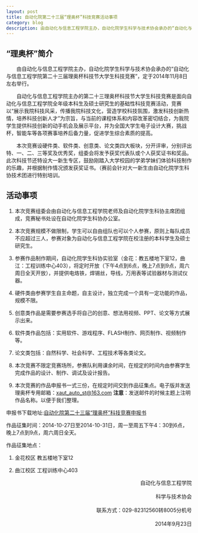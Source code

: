 ```yaml
---
layout: post
title: 自动化院第二十三届“理奥杯”科技竞赛活动事项
category: blog
description: 由自动化与信息工程学院主办，自动化院学生科学与技术协会承办的“自动化与信息工程学院第二十三届理奥杯科技节大学生科技竞赛”，定于2014年11月8日左...
---
```


## “理奥杯”简介
　　由自动化与信息工程学院主办，自动化院学生科学与技术协会承办的“自动化与信息工程学院第二十三届理奥杯科技节大学生科技竞赛”，定于2014年11月8日左右举行。

　　自动化与信息工程学院主办的第二十三理奥杯科技节大学生科技竞赛是面向自动化与信息工程学院全年级本科生及硕士研究生的基础性科技竞赛活动，竞赛以“展示我院科技风采，传播我院科技文化，营造学校科技氛围，激发科技创新热情，培养科技创新人才”为宗旨，与当前的课程体系和内容改革密切结合，为我院学生提供科技创新的动手机会及展示平台，并为全国大学生电子设计大赛，挑战杯，智能车等各项赛事培养后备力量，促进学生综合素质的提高。

　　本次竞赛设硬件类、软件类、创意类、论文类四大板块，分开评审，分别评出特、一、二、三等奖及优秀奖，组委会将发予获奖代表队或个人获奖证书和奖品。此次科技节还特设大一新生专区，鼓励刚踏入大学校园的学弟学妹们体验科技制作的乐趣，并根据制作情况颁发获奖证书。（赛前会针对大一新生由自动化院学生科协技术团进行特别培训。

## 活动事项

1. 本次竞赛组委会由自动化与信息工程学院老师及自动化院学生科协主席团组成，竞赛秘书处设在自动化院学生科协办公室。

2. 本次竞赛规模不做限制，学生可以自由组队也可以个人参赛，原则上每队成员不应超过三人，参赛对象为自动化与信息工程学院在校注册的本科学生及硕士研究生。

3. 参赛作品制作期间，自动化院学生科协实验室（金花：教五楼地下室12，曲江：工程训练中心403），将定时开放（下午4点到6点，晚上7点到9点，周六周日全天开放），并提供电烙铁，焊锡丝，导线，万用表等试验器材与测试仪器。

4. 硬件类由参赛学生自主命题，自主设计，独立完成一个具有一定功能的作品，规模不限。

5. 创意类作品是需要参赛选手将自己的创意、想法用视频、PPT、论文等方式展示出来。

6. 软件类作品包括：实用软件、游戏程序、FLASH制作、网页制作、视频制作等。

7. 论文类包括：自然科学、社会科学、工程技术等各类论文。

8. 本次竞赛不限定竞赛场所，参赛队利用课余时间，在规定的时间内由参赛学生完成作品的设计、制作、调试及设计报告。

9. 本次竞赛的作品申报书一式三份，在规定时间交到作品征集点。电子版并发送理奥杯专用邮箱：xaut_auto_st@163.com **注意**：发送邮件的时候主题上注明作品名称。以便于我们整理。

申报书下载地址:[自动化院第二十三届“理奥杯”科技竞赛申报书](http://xautkx.com/liaobei/)

作品征集时间：2014-10-27日至2014-10-31日，周一至周五下午4：30到6点，晚上7点到9点，周六周日全天。

作品征集地点：

1. 金花校区 教五楼地下室12

2. 曲江校区 工程训练中心403

<div align=right>自动化与信息工程学院</div>
<br>
<div align=right>科学与技术协会</div>
<br>
<div align=right>联系方式：029-82312560转8005分机号</div>
<br>
<div align=right>2014年9月23日</div>




